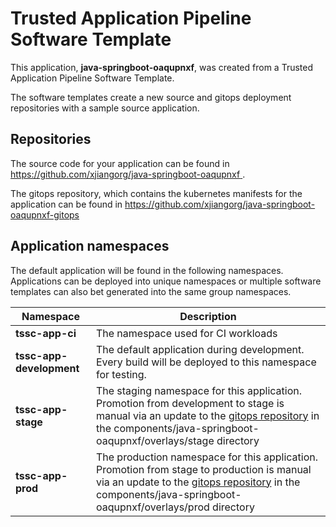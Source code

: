 # Trusted Application Pipeline Software Template

This application, **java-springboot-oaqupnxf**, was created from a Trusted Application Pipeline Software Template.

The software templates create a new source and gitops deployment repositories with a sample source application. 

## Repositories

The source code for your application can be found in [https://github.com/xjiangorg/java-springboot-oaqupnxf ](https://github.com/xjiangorg/java-springboot-oaqupnxf ).
 
The gitops repository, which contains the kubernetes manifests for the application can be found in 
[https://github.com/xjiangorg/java-springboot-oaqupnxf-gitops ](https://github.com/xjiangorg/java-springboot-oaqupnxf-gitops ) 

## Application namespaces 

The default application will be found in the following namespaces. Applications can be deployed into unique namespaces or multiple software templates can also bet generated into the same group namespaces.  

|  Namespace   |  Description   |  
| -------- | -------- |
| **tssc-app-ci** | The namespace used for CI workloads |
| **tssc-app-development** | The default application during development. Every build will be deployed to this namespace for testing. |
| **tssc-app-stage** | The staging namespace for this application. Promotion from development to stage is manual via an update to the [gitops repository](https://github.com/xjiangorg/java-springboot-oaqupnxf-gitops ) in the components/java-springboot-oaqupnxf/overlays/stage directory |
| **tssc-app-prod** | The production namespace for this application. Promotion from stage to production is manual via an update to the [gitops repository](https://github.com/xjiangorg/java-springboot-oaqupnxf-gitops ) in the components/java-springboot-oaqupnxf/overlays/prod directory |